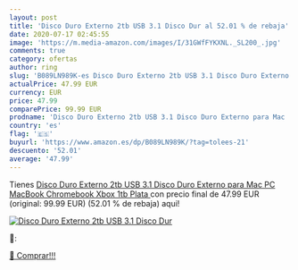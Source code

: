 ```yaml
---
layout: post
title: 'Disco Duro Externo 2tb USB 3.1 Disco Dur al 52.01 % de rebaja'
date: 2020-07-17 02:45:55
image: 'https://m.media-amazon.com/images/I/31GWfFYKXNL._SL200_.jpg'
comments: true
category: ofertas
author: ring
slug: 'B089LN989K-es Disco Duro Externo 2tb USB 3.1 Disco Duro Externo para Mac  PC MacBook  Chromebook  Xbox  1tb  Plata '
actualPrice: 47.99 EUR
currency: EUR
price: 47.99
comparePrice: 99.99 EUR
prodname: 'Disco Duro Externo 2tb USB 3.1 Disco Duro Externo para Mac  PC MacBook  Chromebook  Xbox  1tb  Plata '
country: 'es'
flag: '🇪🇸'
buyurl: 'https://www.amazon.es/dp/B089LN989K/?tag=tolees-21'
descuento: '52.01'
average: '47.99'
---
```


Tienes [Disco Duro Externo 2tb USB 3.1 Disco Duro Externo para Mac  PC MacBook  Chromebook  Xbox  1tb  Plata ](https://www.amazon.es/dp/B089LN989K/?tag=tolees-21) con precio final de  47.99 EUR (original: 99.99 EUR) (52.01 %  de rebaja) aqui!

[![Disco Duro Externo 2tb USB 3.1 Disco Dur](https://m.media-amazon.com/images/I/31GWfFYKXNL._SL200_.jpg)](https://www.amazon.es/dp/B089LN989K/?tag=tolees-21)

🔎:


[🛒 Comprar!!!](https://www.amazon.es/dp/B089LN989K/?tag=tolees-21)
